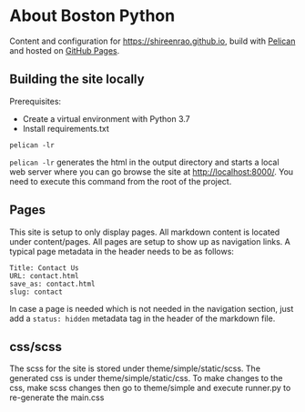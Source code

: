 # About Boston Python

Content and configuration for <https://shireenrao.github.io>, build with [Pelican](https://blog.getpelican.com/) and hosted on [GitHub Pages](https://pages.github.com/).

## Building the site locally

Prerequisites:
- Create a virtual environment with Python 3.7
- Install requirements.txt

```
pelican -lr
```

`pelican -lr` generates the html in the output directory and starts a local web server where you can go browse the site at <http://localhost:8000/>. You need to execute this command from the root of the project.


## Pages 
This site is setup to only display pages. All markdown content is located under content/pages. All pages are setup to show up as navigation links. A typical page metadata in the header needs to be as follows:

```
Title: Contact Us
URL: contact.html
save_as: contact.html
slug: contact
```

In case a page is needed which is not needed in the navigation section, just add a `status: hidden` metadata tag in the header of the markdown file.

## css/scss

The scss for the site is stored under theme/simple/static/scss. The generated css is under theme/simple/static/css. To make changes to the css, make scss changes then go to theme/simple and execute runner.py to re-generate the main.css

